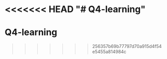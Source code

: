 <<<<<<< HEAD
"# Q4-learning" 
=======
# Q4-learning
>>>>>>> 256357b69b77797d70a915d4f54e5455a814984c
